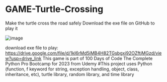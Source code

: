 # GAME-Turtle-Crossing
Make the turtle cross the road safely
Download the exe file on GitHub to play it

![image](https://github.com/ikhsanmasu/GAME-Turtle-Crossing/assets/76894210/1d720dbb-942b-4f1f-9c74-7c5d6c15456e)

download exe file to play: https://drive.google.com/file/d/1kI6rMd5iMB4H82TGsbgxi92OZftjMGzd/view?usp=drive_link 
This game is part of 100 Days of Code The Complete Python Pro Bootcamp for 2023 from Udemy 
#This project uses Python (function, f keyword for string, exception handling, object, class, inheritance, etc), turtle library, random library, and time library
